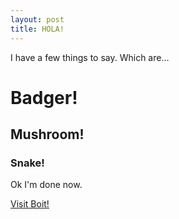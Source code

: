```yaml
---
layout: post
title: HOLA!
---
```

I have a few things to say.
Which are...




<h1> Badger! </h1>
<h2> Mushroom! </h2>
<h3> Snake! </h3>

Ok I'm done now.


<a href="bertbullough.github.io">Visit Boit!</a>
